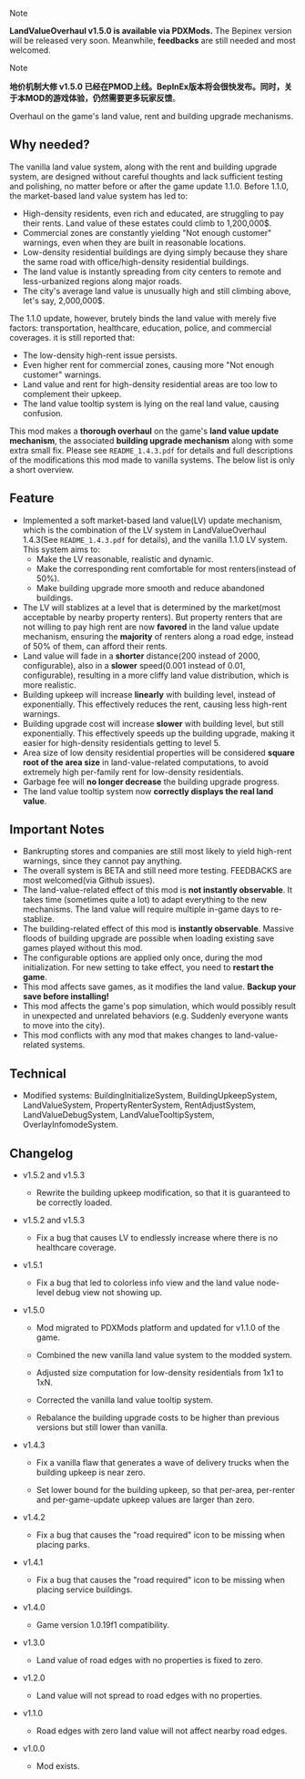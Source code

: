 > [!NOTE]
> **LandValueOverhaul v1.5.0 is available via PDXMods.** The Bepinex version will be released very soon. Meanwhile, **feedbacks** are still needed and most welcomed.

> [!NOTE]
> **地价机制大修 v1.5.0 已经在PMOD上线。**BepInEx版本将会很快发布。同时，关于本MOD的游戏体验，仍然需要更多玩家**反馈**。

Overhaul on the game's land value, rent and building upgrade mechanisms.

## Why needed?

The vanilla land value system, along with the rent and building upgrade system, are designed without careful thoughts and lack sufficient testing and polishing, no matter before or after the game update 1.1.0. Before 1.1.0, the market-based land value system has led to:

* High-density residents, even rich and educated, are struggling to pay their rents. Land value of these estates could climb to 1,200,000$.
* Commercial zones are constantly yielding "Not enough customer" warnings, even when they are built in reasonable locations.
* Low-density residential buildings are dying simply because they share the same road with office/high-density residential buildings.
* The land value is instantly spreading from city centers to remote and less-urbanized regions along major roads.
* The city's average land value is unusually high and still climbing above, let's say, 2,000,000$.

The 1.1.0 update, however, brutely binds the land value with merely five factors: transportation, healthcare, education, police, and commercial coverages. it is still reported that:

* The low-density high-rent issue persists.
* Even higher rent for commercial zones, causing more "Not enough customer" warnings.
* Land value and rent for high-density residential areas are too low to complement their upkeep.
* The land value tooltip system is lying on the real land value, causing confusion.

This mod makes a **thorough overhaul** on the game's **land value update mechanism**, the associated **building upgrade mechanism** along with some extra small fix. Please see `README_1.4.3.pdf` for details and full descriptions of the modifications this mod made to vanilla systems. The below list is only a short overview.

## Feature

* Implemented a soft market-based land value(LV) update mechanism, which is the combination of the LV system in LandValueOverhaul 1.4.3(See `README_1.4.3.pdf` for details), and the vanilla 1.1.0 LV system. This system aims to:
	* Make the LV reasonable, realistic and dynamic.
	* Make the corresponding rent comfortable for most renters(instead of 50%).
	* Make building upgrade more smooth and reduce abandoned buildings.
* The LV will stablizes at a level that is determined by the market(most acceptable by nearby property renters). But property renters that are not willing to pay high rent are now **favored** in the land value update mechanism, ensuring the **majority** of renters along a road edge, instead of 50% of them, can afford their rents.
* Land value will fade in a **shorter** distance(200 instead of 2000, configurable), also in a **slower** speed(0.001 instead of 0.01, configurable), resulting in a more cliffy land value distribution, which is more realistic.
* Building upkeep will increase **linearly** with building level, instead of exponentially. This effectively reduces the rent, causing less high-rent warnings.
* Building upgrade cost will increase **slower** with building level, but still exponentially. This effectively speeds up the building upgrade, making it easier for high-density residentials getting to level 5.
* Area size of low density residential properties will be considered **square root of the area size** in land-value-related computations, to avoid extremely high per-family rent for low-density residentials.
* Garbage fee will **no longer decrease** the building upgrade progress.
* The land value tooltip system now **correctly displays the real land value**.

## Important Notes

* Bankrupting stores and companies are still most likely to yield high-rent warnings, since they cannot pay anything.
* The overall system is BETA and still need more testing. FEEDBACKS are most welcomed(via Github issues).
* The land-value-related effect of this mod is **not instantly observable**. It takes time (sometimes quite a lot) to adapt everything to the new mechanisms. The land value will require multiple in-game days to re-stablize.
* The building-related effect of this mod is **instantly observable**. Massive floods of building upgrade are possible when loading existing save games played without this mod.
* The configurable options are applied only once, during the mod initialization. For new setting to take effect, you need to **restart the game**.
* This mod affects save games, as it modifies the land value. **Backup your save before installing!**
* This mod affects the game's pop simulation, which would possibly result in unexpected and unrelated behaviors (e.g. Suddenly everyone wants to move into the city).
* This mod conflicts with any mod that makes changes to land-value-related systems.

## Technical

* Modified systems: BuildingInitializeSystem, BuildingUpkeepSystem, LandValueSystem, PropertyRenterSystem, RentAdjustSystem, LandValueDebugSystem, LandValueTooltipSystem, OverlayInfomodeSystem.

## Changelog
- v1.5.2 and v1.5.3

  * Rewrite the building upkeep modification, so that it is guaranteed to be correctly loaded.

- v1.5.2 and v1.5.3

  * Fix a bug that causes LV to endlessly increase where there is no healthcare coverage.

- v1.5.1

  * Fix a bug that led to colorless info view and the land value node-level debug view not showing up.

- v1.5.0

  * Mod migrated to PDXMods platform and updated for v1.1.0 of the game.

  * Combined the new vanilla land value system to the modded system.

  * Adjusted size computation for low-density residentials from 1x1 to 1xN.

  * Corrected the vanilla land value tooltip system.

  * Rebalance the building upgrade costs to be higher than previous versions but still lower than vanilla.


- v1.4.3

  * Fix a vanilla flaw that generates a wave of delivery trucks when the building upkeep is near zero.

  * Set lower bound for the building upkeep, so that per-area, per-renter and per-game-update upkeep values are larger than zero.


- v1.4.2
  * Fix a bug that causes the "road required" icon to be missing when placing parks.


- v1.4.1
  * Fix a bug that causes the "road required" icon to be missing when placing service buildings.


- v1.4.0
  * Game version 1.0.19f1 compatibility.


- v1.3.0
  * Land value of road edges with no properties is fixed to zero.


- v1.2.0
  * Land value will not spread to road edges with no properties.


- v1.1.0
  * Road edges with zero land value will not affect nearby road edges.


- v1.0.0
  * Mod exists.
